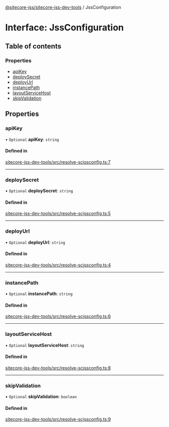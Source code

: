 [@sitecore-jss/sitecore-jss-dev-tools](../README.md) / JssConfiguration

# Interface: JssConfiguration

## Table of contents

### Properties

- [apiKey](JssConfiguration.md#apikey)
- [deploySecret](JssConfiguration.md#deploysecret)
- [deployUrl](JssConfiguration.md#deployurl)
- [instancePath](JssConfiguration.md#instancepath)
- [layoutServiceHost](JssConfiguration.md#layoutservicehost)
- [skipValidation](JssConfiguration.md#skipvalidation)

## Properties

### apiKey

• `Optional` **apiKey**: `string`

#### Defined in

[sitecore-jss-dev-tools/src/resolve-scjssconfig.ts:7](https://github.com/Sitecore/jss/blob/3a18a22a7/packages/sitecore-jss-dev-tools/src/resolve-scjssconfig.ts#L7)

___

### deploySecret

• `Optional` **deploySecret**: `string`

#### Defined in

[sitecore-jss-dev-tools/src/resolve-scjssconfig.ts:5](https://github.com/Sitecore/jss/blob/3a18a22a7/packages/sitecore-jss-dev-tools/src/resolve-scjssconfig.ts#L5)

___

### deployUrl

• `Optional` **deployUrl**: `string`

#### Defined in

[sitecore-jss-dev-tools/src/resolve-scjssconfig.ts:4](https://github.com/Sitecore/jss/blob/3a18a22a7/packages/sitecore-jss-dev-tools/src/resolve-scjssconfig.ts#L4)

___

### instancePath

• `Optional` **instancePath**: `string`

#### Defined in

[sitecore-jss-dev-tools/src/resolve-scjssconfig.ts:6](https://github.com/Sitecore/jss/blob/3a18a22a7/packages/sitecore-jss-dev-tools/src/resolve-scjssconfig.ts#L6)

___

### layoutServiceHost

• `Optional` **layoutServiceHost**: `string`

#### Defined in

[sitecore-jss-dev-tools/src/resolve-scjssconfig.ts:8](https://github.com/Sitecore/jss/blob/3a18a22a7/packages/sitecore-jss-dev-tools/src/resolve-scjssconfig.ts#L8)

___

### skipValidation

• `Optional` **skipValidation**: `boolean`

#### Defined in

[sitecore-jss-dev-tools/src/resolve-scjssconfig.ts:9](https://github.com/Sitecore/jss/blob/3a18a22a7/packages/sitecore-jss-dev-tools/src/resolve-scjssconfig.ts#L9)

